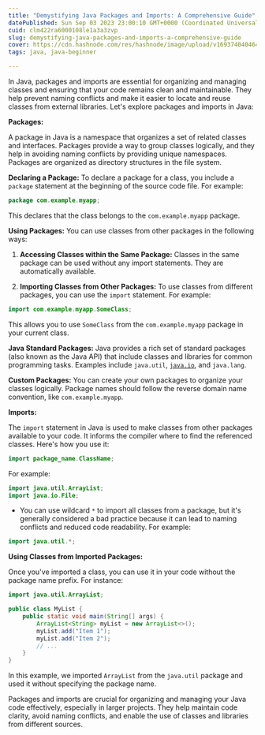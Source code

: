 ```yaml
---
title: "Demystifying Java Packages and Imports: A Comprehensive Guide"
datePublished: Sun Sep 03 2023 23:00:10 GMT+0000 (Coordinated Universal Time)
cuid: clm422ra6000108le1a3a3zvp
slug: demystifying-java-packages-and-imports-a-comprehensive-guide
cover: https://cdn.hashnode.com/res/hashnode/image/upload/v1693740404644/d35f9156-50b6-49c5-bd4a-a87f8af338ae.png
tags: java, java-beginner

---
```


In Java, packages and imports are essential for organizing and managing classes and ensuring that your code remains clean and maintainable. They help prevent naming conflicts and make it easier to locate and reuse classes from external libraries. Let's explore packages and imports in Java:

**Packages:**

A package in Java is a namespace that organizes a set of related classes and interfaces. Packages provide a way to group classes logically, and they help in avoiding naming conflicts by providing unique namespaces. Packages are organized as directory structures in the file system.

**Declaring a Package:** To declare a package for a class, you include a `package` statement at the beginning of the source code file. For example:

```java
package com.example.myapp;
```

This declares that the class belongs to the `com.example.myapp` package.

**Using Packages:** You can use classes from other packages in the following ways:

1. **Accessing Classes within the Same Package:** Classes in the same package can be used without any import statements. They are automatically available.
    
2. **Importing Classes from Other Packages:** To use classes from different packages, you can use the `import` statement. For example:
    

```java
import com.example.myapp.SomeClass;
```

This allows you to use `SomeClass` from the `com.example.myapp` package in your current class.

**Java Standard Packages:** Java provides a rich set of standard packages (also known as the Java API) that include classes and libraries for common programming tasks. Examples include `java.util`, [`java.io`](http://java.io), and `java.lang`.

**Custom Packages:** You can create your own packages to organize your classes logically. Package names should follow the reverse domain name convention, like `com.example.myapp`.

**Imports:**

The `import` statement in Java is used to make classes from other packages available to your code. It informs the compiler where to find the referenced classes. Here's how you use it:

```java
import package_name.ClassName;
```

For example:

```java
import java.util.ArrayList;
import java.io.File;
```

* You can use wildcard `*` to import all classes from a package, but it's generally considered a bad practice because it can lead to naming conflicts and reduced code readability. For example:
    

```java
import java.util.*;
```

**Using Classes from Imported Packages:**

Once you've imported a class, you can use it in your code without the package name prefix. For instance:

```java
import java.util.ArrayList;

public class MyList {
    public static void main(String[] args) {
        ArrayList<String> myList = new ArrayList<>();
        myList.add("Item 1");
        myList.add("Item 2");
        // ...
    }
}
```

In this example, we imported `ArrayList` from the `java.util` package and used it without specifying the package name.

Packages and imports are crucial for organizing and managing your Java code effectively, especially in larger projects. They help maintain code clarity, avoid naming conflicts, and enable the use of classes and libraries from different sources.